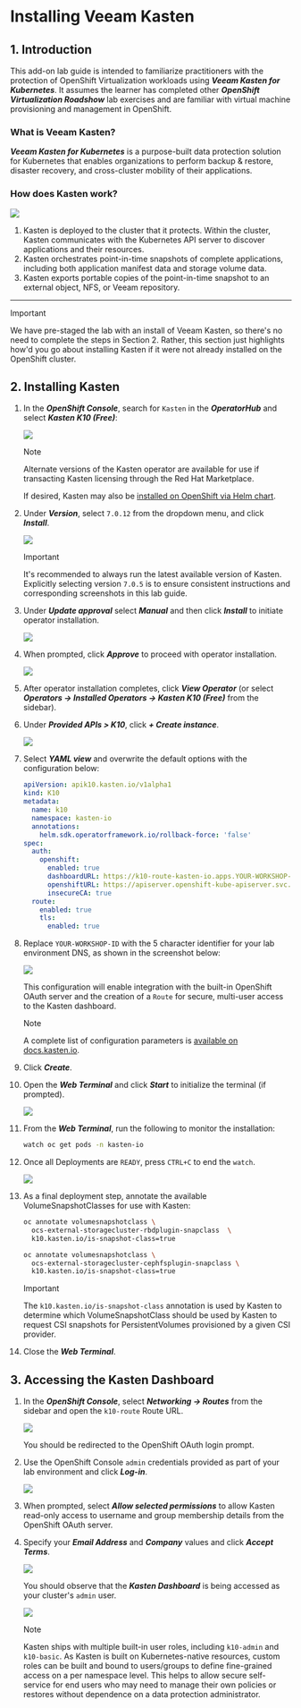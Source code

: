 # Installing Veeam Kasten <Badge type="tip" text="v7.0.5" />

## 1. Introduction

This add-on lab guide is intended to familiarize practitioners with the protection of OpenShift Virtualization workloads using ***Veeam Kasten for Kubernetes***. It assumes the learner has completed other ***OpenShift Virtualization Roadshow*** lab exercises and are familiar with virtual machine provisioning and management in OpenShift.

### What is Veeam Kasten?

***Veeam Kasten for Kubernetes*** is a purpose-built data protection solution for Kubernetes that enables organizations to perform backup & restore, disaster recovery, and cross-cluster mobility of their applications.

### How does Kasten work?

![](static/install/00.png)

1. Kasten is deployed to the cluster that it protects. Within the cluster, Kasten communicates with the Kubernetes API server to discover applications and their resources.
2. Kasten orchestrates point-in-time snapshots of complete applications, including both application manifest data and storage volume data.
3. Kasten exports portable copies of the point-in-time snapshot to an external object, NFS, or Veeam repository.

---

> [!IMPORTANT]
>
> We have pre-staged the lab with an install of Veeam Kasten, so there's no need to complete the steps in Section 2.
> Rather, this section just highlights how'd you go about installing Kasten if it were not already installed on
> the OpenShift cluster.


## 2. Installing Kasten

1. In the ***OpenShift Console***, search for `Kasten` in the ***OperatorHub*** and select ***Kasten K10 (Free)***:

    ![](static/install/02.png)

    > [!NOTE]
    >
    > Alternate versions of the Kasten operator are available for use if transacting Kasten licensing through the Red Hat Marketplace.
    >
    > If desired, Kasten may also be [installed on OpenShift via Helm chart](https://docs.kasten.io/latest/install/openshift/helm.html#helm-based-installation).

1. Under ***Version***, select `7.0.12` from the dropdown menu, and click ***Install***.

    ![](static/install/02b.png)

    > [!IMPORTANT]
    >
    > It's recommended to always run the latest available version of Kasten. Explicitly selecting version `7.0.5` is to ensure consistent instructions and corresponding screenshots in this lab guide.

1. Under ***Update approval*** select ***Manual*** and then click ***Install*** to initiate operator installation.

    ![](static/install/03.png)

1. When prompted, click ***Approve*** to proceed with operator installation.

    ![](static/install/03b.png)

1. After operator installation completes, click ***View Operator*** (or select ***Operators → Installed Operators → Kasten K10 (Free)*** from the sidebar).

1. Under ***Provided APIs > K10***, click ***+ Create instance***.

    ![](static/install/04.png)

1. Select ***YAML view*** and overwrite the default options with the configuration below:

    ```yaml
    apiVersion: apik10.kasten.io/v1alpha1
    kind: K10
    metadata:
      name: k10
      namespace: kasten-io
      annotations:
        helm.sdk.operatorframework.io/rollback-force: 'false'
    spec:
      auth:
        openshift:
          enabled: true
          dashboardURL: https://k10-route-kasten-io.apps.YOUR-WORKSHOP-ID.dynamic.redhatworkshops.io/k10
          openshiftURL: https://apiserver.openshift-kube-apiserver.svc.cluster.local
          insecureCA: true
      route:
        enabled: true
        tls:
          enabled: true
    ```

1. Replace `YOUR-WORKSHOP-ID` with the 5 character identifier for your lab environment DNS, as shown in the screenshot below:

    ![](static/install/05b.png)

    This configuration will enable integration with the built-in OpenShift OAuth server and the creation of a `Route` for secure, multi-user access to the Kasten dashboard.

    > [!NOTE]
    >
    > A complete list of configuration parameters is [available on docs.kasten.io](https://docs.kasten.io/latest/install/advanced.html#complete-list-of-k10-helm-options). 

1. Click ***Create***.

1. Open the ***Web Terminal*** and click ***Start*** to initialize the terminal (if prompted).

    ![](static/install/01.png)

1. From the ***Web Terminal***, run the following to monitor the installation:

    ```bash
    watch oc get pods -n kasten-io
    ```

1. Once all Deployments are `READY`, press `CTRL+C` to end the `watch`.

    ![](static/install/06.png)

1. As a final deployment step, annotate the available VolumeSnapshotClasses for use with Kasten:

    ```bash
    oc annotate volumesnapshotclass \
      ocs-external-storagecluster-rbdplugin-snapclass  \
      k10.kasten.io/is-snapshot-class=true

    oc annotate volumesnapshotclass \
      ocs-external-storagecluster-cephfsplugin-snapclass \
      k10.kasten.io/is-snapshot-class=true
    ```

    > [!IMPORTANT]
    >
    > The `k10.kasten.io/is-snapshot-class` annotation is used by Kasten to determine which VolumeSnapshotClass should be used by Kasten to request CSI snapshots for PersistentVolumes provisioned by a given CSI provider.

1.  Close the ***Web Terminal***.

## 3. Accessing the Kasten Dashboard

1. In the ***OpenShift Console***, select ***Networking → Routes*** from the sidebar and open the `k10-route` Route URL.

    ![](static/install/07.png)

    You should be redirected to the OpenShift OAuth login prompt.

1. Use the OpenShift Console `admin` credentials provided as part of your lab environment and click ***Log-in***.

    ![](static/install/08.png)

1. When prompted, select ***Allow selected permissions*** to allow Kasten read-only access to username and group membership details from the OpenShift OAuth server.

1. Specify your ***Email Address*** and ***Company*** values and click ***Accept Terms***.

    ![](static/install/09.png)

    You should observe that the ***Kasten Dashboard*** is being accessed as your cluster's `admin` user.

    ![](static/install/10.png)

    > [!NOTE]
    >
    > Kasten ships with multiple built-in user roles, including `k10-admin` and `k10-basic`. As Kasten is built on Kubernetes-native resources, custom roles can be built and bound to users/groups to define fine-grained access on a per namespace level. This helps to allow secure self-service for end users who may need to manage their own policies or restores without dependence on a data protection administrator.